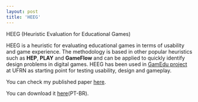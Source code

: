 ```yaml
---
layout: post
title: 'HEEG'
---
```


HEEG (Heuristic Evaluation for Educational Games)  
  
HEEG is a heuristic for evaluating educational games in terms of usability and game experience. The methodology is based in other popular heuristics such as **HEP**, **PLAY** and **GameFlow** and can be applied to quickly identify design problems in digital games. HEEG has been used in [GamEdu project](http://gamedu.net) at UFRN as starting point for testing usability, design and gameplay.  
  
  
You can check my published paper [here](http://sbgames.org/sbgames2015/anaispdf/computacao-short/147521.pdf).  
  
You can download it [here](https://www.dropbox.com/s/oa2994znbaklmev/HEEG.pdf?dl=0)(PT-BR).  